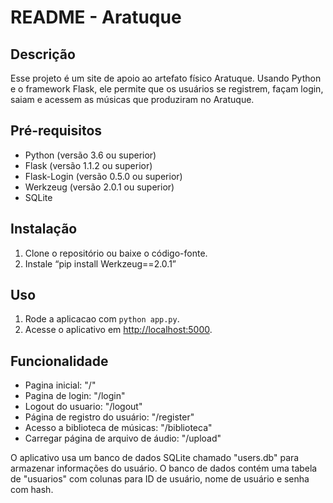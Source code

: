 # README - Aratuque

## Descrição

Esse projeto é um site de apoio ao artefato físico Aratuque. Usando Python e o framework Flask, ele permite que os usuários se registrem, façam login, saiam e acessem as músicas que produziram no Aratuque.

## Pré-requisitos

- Python (versão 3.6 ou superior)
- Flask (versão 1.1.2 ou superior)
- Flask-Login (versão 0.5.0 ou superior)
- Werkzeug (versão 2.0.1 ou superior)
- SQLite 

## Instalação

1. Clone o repositório ou baixe o código-fonte.
2. Instale “pip install Werkzeug==2.0.1”


## Uso
1. Rode a aplicacao com `python app.py`.
2. Acesse o aplicativo em [http://localhost:5000](http://localhost:5000).

## Funcionalidade

- Pagina inicial: "/"
- Pagina de login: "/login"
- Logout do usuario: "/logout"
- Página de registro do usuário: "/register"
- Acesso a biblioteca de músicas: "/biblioteca"
- Carregar página de arquivo de áudio: "/upload"

O aplicativo usa um banco de dados SQLite chamado "users.db" para armazenar informações do usuário. O banco de dados contém uma tabela de "usuarios" com colunas para ID de usuário, nome de usuário e senha com hash.
